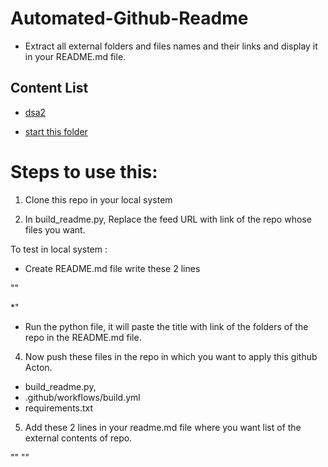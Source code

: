 # Automated-Github-Readme
 
* Extract all external folders and files names and their links and display it 
in your README.md file. 

## Content List

<!-- Projects start -->
- [dsa2](dsa2)

- [start this folder](start%20this%20folder)
<!-- Projects end -->

# Steps to use this:

1. Clone this repo in your local system

2. In build_readme.py, Replace the feed URL with link 
   of the repo whose files you want. 

To test in local system :

*  Create README.md file write these 2 lines 

"<!-- Projects start -->" 

*<!-- Projects end -->"

*  Run the python file, it will paste the title with link of the folders
   of the repo in the README.md file.

4. Now push these files in the repo in which 
you want to apply this github Acton. 

* build_readme.py,
* .github/workflows/build.yml
* requirements.txt

5. Add these 2 lines in your readme.md file where you 
want list of the external contents of repo. 

"<!-- Projects start -->" 
"<!-- Projects end -->"


